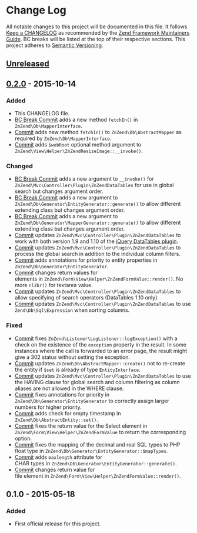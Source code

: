 # Change Log
All notable changes to this project will be documented in this file.
It follows [Keep a CHANGELOG](http://keepachangelog.com/) as recommended by the
[Zend Framework Maintainers Guide](https://github.com/zendframework/maintainers/blob/master/MAINTAINERS.md).
BC breaks will be listed at the top of their respective sections.
This project adheres to [Semantic Versioning](http://semver.org/).

## [Unreleased][unreleased]

## [0.2.0] - 2015-10-14
### Added
- This CHANGELOG file.
- [BC Break Commit](https://github.com/zionsg/ZnZend/commit/9b7c6746742852d1c4eac725ce769b4b09a6e8d9) adds a new method `fetchIn()` in `ZnZend\Db\MapperInterface`.
- [Commit](https://github.com/zionsg/ZnZend/commit/ca5d3ff23f6fe1b444f23dd1333e908e746432f2) adds new method `fetchIn()` to `ZnZend\Db\AbstractMapper` as required by `ZnZend\Db\MapperInterface`.
- [Commit](https://github.com/zionsg/ZnZend/commit/b3dcdcc4a76928b32f0f4876467bc4ccfc006683) adds `$webRoot` optional method 
  argument to `ZnZend\View\Helper\ZnZendResizeImage::__invoke()`.

### Changed
- [BC Break Commit](https://github.com/zionsg/ZnZend/commit/e3d66d9d290f4aaca54e422e3b2d11c33d41dbf0) adds a new argument
  to `__invoke()` for `ZnZend\Mvc\Controller\Plugin\ZnZendDataTables` for use in global search but changes argument order.
- [BC Break Commit](https://github.com/zionsg/ZnZend/commit/ad538b5dd5c5bf85db2961380d5a097fa1779086) adds a new argument to
  `ZnZend\Db\Generator\EntityGenerator::generate()` to allow different extending class but changes argument order.
- [BC Break Commit](https://github.com/zionsg/ZnZend/commit/329d251b6af09fc8e12c79ff4cabe939c360acf1) adds a new argument to
  `ZnZend\Db\Generator\MapperGenerator::generate()` to allow different extending class but changes argument order.
- [Commit](https://github.com/zionsg/ZnZend/commit/c1e01417e68550e3cc748e87ef0c71095fc6bbfe) updates
  `ZnZend\Mvc\Controller\Plugin\ZnZendDataTables` to work with both version 1.9 and 1.10 of the
  [jQuery DataTables plugin](http://datatables.net/).
- [Commit](https://github.com/zionsg/ZnZend/commit/4726c6ea7fe77f9e8b06392a6c6987ff688810bb) updates
  `ZnZend\Mvc\Controller\Plugin\ZnZendDataTables` to process the global search in addition to the
  individual column filters.
- [Commit](https://github.com/zionsg/ZnZend/commit/9ed55f40d30e736bba4e53bd91402be7a83844da) adds
  annotations for priority to entity properties in `ZnZend\Db\Generator\EntityGenerator`.
- [Commit](https://github.com/zionsg/ZnZend/commit/837031becb37eacda6df9452b025958447c2ecc1) changes return values for  
  elements in `ZnZend\Form\View\Helper\ZnZendFormValue::render()`. No more `nl2br()` for textarea value.
- [Commit](https://github.com/zionsg/ZnZend/commit/32c24edc9da9fd9e0e8e0bee497e66a7f6c18c65) updates
  `ZnZend\Mvc\Controller\Plugin\ZnZendDataTables` to allow specifying of search operators (DataTables 1.10 only).
- [Commit](https://github.com/zionsg/ZnZend/commit/789fb150dad1844e128cb098f44ac76b1bf289cd) updates
  `ZnZend\Mvc\Controller\Plugin\ZnZendDataTables` to use `Zend\Db\Sql\Expression` when sorting columns.

### Fixed
- [Commit](https://github.com/zionsg/ZnZend/commit/ec6b932aa18fafcf5428a1a3bd8df0231b4a44d2) fixes
  `ZnZend\Listener\LogListener::logException()` with a check on the existence of the `exception` property in the result.
  In some instances where the call is forwarded to an error page, the result might give a 302 status without setting
  the exception.
- [Commit](https://github.com/zionsg/ZnZend/commit/137907adaeef4df21a49c303e587f16ca2f34003) updates
  `ZnZend\Db\AbstractMapper::create()` not to re-create the entity if `$set` is already of type `EntityInterface`.
- [Commit](https://github.com/zionsg/ZnZend/commit/b2b0d694fedc806f5bb829f761cbfcc7838fb803) updates
  `ZnZend\Mvc\Controller\Plugin\ZnZendDataTables` to use the HAVING clause for global search and column filtering as column aliases are not allowed in the WHERE clause.
- [Commit](https://github.com/zionsg/ZnZend/commit/4183045083b08dc434c140bc6990b18b74abce02) fixes
  annotations for priority in `ZnZend\Db\Generator\EntityGenerator` to correctly assign larger numbers for higher priority.
- [Commit](https://github.com/zionsg/ZnZend/commit/dfbc4ad71aabe30b7e42ba554fc4c20d63731c3a) adds check for empty timestamp
  in `ZnZend\Db\AbstractEntity::set()`.
- [Commit](https://github.com/zionsg/ZnZend/commit/56919088d16ff624b9552bb8344c890f3de0fc55) fixes the return value for the 
  Select element in `ZnZend\Form\View\Helper\ZnZendFormValue` to return the corresponding option.
- [Commit](https://github.com/zionsg/ZnZend/commit/94a00aa3d1b69f0c9a0c23899a62cc666bcb7dea) fixes the mapping of the decimal
  and real SQL types to PHP float type in `ZnZend\Db\Generator\EntityGenerator::$mapTypes`.
- [Commit](https://github.com/zionsg/ZnZend/commit/b0e9b9b73a7a1b52f480feb33da54d3a961f8528) adds `maxlength` attribute for  
  CHAR types in `ZnZend\Db\Generator\EntityGenerator::generate()`.
- [Commit](https://github.com/zionsg/ZnZend/commit/87830fc48ba413934eaa1361f4bf601f578d5747) changes return value for  
  file element in `ZnZend\Form\View\Helper\ZnZendFormValue::render()`.

## 0.1.0 - 2015-05-18
### Added
- First official release for this project.

[unreleased]: https://github.com/zionsg/ZnZend/compare/v0.2.0...HEAD
[0.2.0]: https://github.com/zionsg/ZnZend/compare/v0.1.0...v0.2.0
